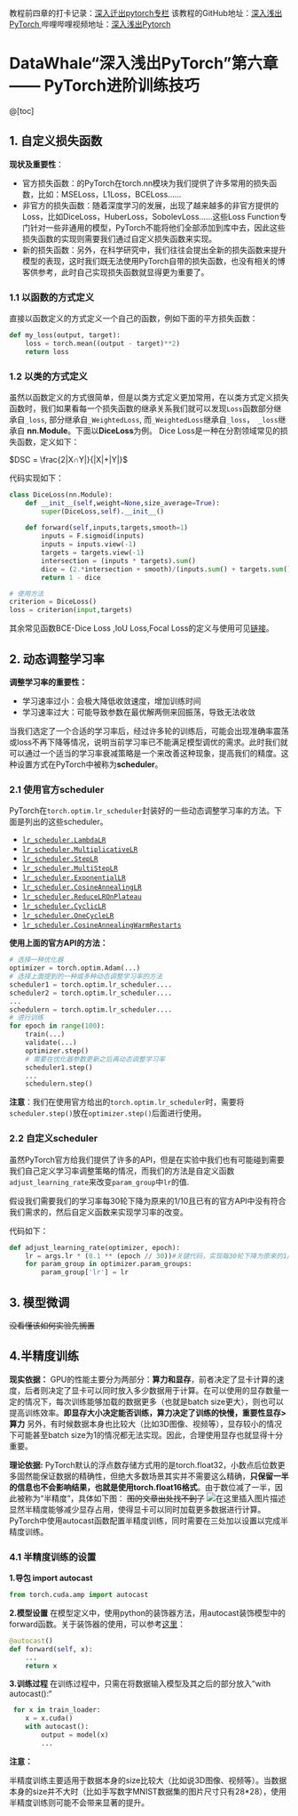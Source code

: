 ﻿教程前四章的打卡记录：[深入迁出pytorch专栏](https://blog.csdn.net/soraca/category_11409115.html)
该教程的GitHub地址：[深入浅出PyTorch
](https://github.com/datawhalechina/thorough-pytorch)哔哩哔哩视频地址：[深入浅出Pytorch](https://www.bilibili.com/video/BV1e341127Lt?p=1)

# DataWhale“深入浅出PyTorch”第六章—— PyTorch进阶训练技巧
@[toc]
## 1. 自定义损失函数
**现状及重要性**：
- 官方损失函数：的PyTorch在torch.nn模块为我们提供了许多常用的损失函数，比如：MSELoss，L1Loss，BCELoss...... 
- 非官方的损失函数：随着深度学习的发展，出现了越来越多的非官方提供的Loss，比如DiceLoss，HuberLoss，SobolevLoss......这些Loss Function专门针对一些非通用的模型，PyTorch不能将他们全部添加到库中去，因此这些损失函数的实现则需要我们通过自定义损失函数来实现。
-  新的损失函数：另外，在科学研究中，我们往往会提出全新的损失函数来提升模型的表现，这时我们既无法使用PyTorch自带的损失函数，也没有相关的博客供参考，此时自己实现损失函数就显得更为重要了。

### 1.1 以函数的方式定义
直接以函数定义的方式定义一个自己的函数，例如下面的平方损失函数：

```python
def my_loss(output, target):
    loss = torch.mean((output - target)**2)
    return loss
```
### 1.2 以类的方式定义
虽然以函数定义的方式很简单，但是以类方式定义更加常用，在以类方式定义损失函数时，我们如果看每一个损失函数的继承关系我们就可以发现`Loss`函数部分继承自`_loss`, 部分继承自`_WeightedLoss`, 而`_WeightedLoss`继承自`_loss`，` _loss`继承自 **nn.Module**。下面以**DiceLoss**为例。
Dice Loss是一种在分割领域常见的损失函数，定义如下：


$DSC = \frac{2|X∩Y|}{|X|+|Y|}$


代码实现如下：

```python
class DiceLoss(nn.Module):
    def __init__(self,weight=None,size_average=True):
        super(DiceLoss,self).__init__()
        
	def forward(self,inputs,targets,smooth=1)
        inputs = F.sigmoid(inputs)       
        inputs = inputs.view(-1)
        targets = targets.view(-1)
        intersection = (inputs * targets).sum()                   
        dice = (2.*intersection + smooth)/(inputs.sum() + targets.sum() + smooth)  
        return 1 - dice

# 使用方法    
criterion = DiceLoss()
loss = criterion(input,targets)

```
其余常见函数BCE-Dice Loss ,IoU Loss,Focal Loss的定义与使用可见[链接](https://github.com/datawhalechina/thorough-pytorch/blob/main/%E7%AC%AC%E5%85%AD%E7%AB%A0%20PyTorch%E8%BF%9B%E9%98%B6%E8%AE%AD%E7%BB%83%E6%8A%80%E5%B7%A7/6.1%20%E8%87%AA%E5%AE%9A%E4%B9%89%E6%8D%9F%E5%A4%B1%E5%87%BD%E6%95%B0.md)。


## 2. 动态调整学习率
**调整学习率的重要性：**
- 学习速率过小：会极大降低收敛速度，增加训练时间
- 学习速率过大：可能导致参数在最优解两侧来回振荡，导致无法收敛


当我们选定了一个合适的学习率后，经过许多轮的训练后，可能会出现准确率震荡或loss不再下降等情况，说明当前学习率已不能满足模型调优的需求。此时我们就可以通过一个适当的学习率衰减策略是一个来改善这种现象，提高我们的精度。这种设置方式在PyTorch中被称为**scheduler**。

### 2.1 使用官方scheduler
PyTorch在`torch.optim.lr_scheduler`封装好的一些动态调整学习率的方法。下面是列出的这些scheduler。
+ [`lr_scheduler.LambdaLR`](https://pytorch.org/docs/stable/generated/torch.optim.lr_scheduler.LambdaLR.html#torch.optim.lr_scheduler.LambdaLR)
+ [`lr_scheduler.MultiplicativeLR`](https://pytorch.org/docs/stable/generated/torch.optim.lr_scheduler.MultiplicativeLR.html#torch.optim.lr_scheduler.MultiplicativeLR)
+ [`lr_scheduler.StepLR`](https://pytorch.org/docs/stable/generated/torch.optim.lr_scheduler.StepLR.html#torch.optim.lr_scheduler.StepLR)
+ [`lr_scheduler.MultiStepLR`](https://pytorch.org/docs/stable/generated/torch.optim.lr_scheduler.MultiStepLR.html#torch.optim.lr_scheduler.MultiStepLR)
+ [`lr_scheduler.ExponentialLR`](https://pytorch.org/docs/stable/generated/torch.optim.lr_scheduler.ExponentialLR.html#torch.optim.lr_scheduler.ExponentialLR)
+ [`lr_scheduler.CosineAnnealingLR`](https://pytorch.org/docs/stable/generated/torch.optim.lr_scheduler.CosineAnnealingLR.html#torch.optim.lr_scheduler.CosineAnnealingLR)
+ [`lr_scheduler.ReduceLROnPlateau`](https://pytorch.org/docs/stable/generated/torch.optim.lr_scheduler.ReduceLROnPlateau.html#torch.optim.lr_scheduler.ReduceLROnPlateau)
+ [`lr_scheduler.CyclicLR`](https://pytorch.org/docs/stable/generated/torch.optim.lr_scheduler.CyclicLR.html#torch.optim.lr_scheduler.CyclicLR)
+ [`lr_scheduler.OneCycleLR`](https://pytorch.org/docs/stable/generated/torch.optim.lr_scheduler.OneCycleLR.html#torch.optim.lr_scheduler.OneCycleLR)
+ [`lr_scheduler.CosineAnnealingWarmRestarts`](https://pytorch.org/docs/stable/generated/torch.optim.lr_scheduler.CosineAnnealingWarmRestarts.html#torch.optim.lr_scheduler.CosineAnnealingWarmRestarts)


**使用上面的官方API的方法：**

```python
# 选择一种优化器
optimizer = torch.optim.Adam(...) 
# 选择上面提到的一种或多种动态调整学习率的方法
scheduler1 = torch.optim.lr_scheduler.... 
scheduler2 = torch.optim.lr_scheduler....
...
schedulern = torch.optim.lr_scheduler....
# 进行训练
for epoch in range(100):
    train(...)
    validate(...)
    optimizer.step()
    # 需要在优化器参数更新之后再动态调整学习率
	scheduler1.step() 
	...
    schedulern.step()
```
**注意**：我们在使用官方给出的`torch.optim.lr_scheduler`时，需要将`scheduler.step()`放在`optimizer.step()`后面进行使用。


### 2.2 自定义scheduler
虽然PyTorch官方给我们提供了许多的API，但是在实验中我们也有可能碰到需要我们自己定义学习率调整策略的情况，而我们的方法是自定义函数`adjust_learning_rate`来改变`param_group`中`lr`的值.

假设我们需要我们的学习率每30轮下降为原来的1/10且已有的官方API中没有符合我们需求的，然后自定义函数来实现学习率的改变。

代码如下：

```python
def adjust_learning_rate(optimizer, epoch):
    lr = args.lr * (0.1 ** (epoch // 30))#关键代码，实现每30轮下降为原来的1/10
    for param_group in optimizer.param_groups:
        param_group['lr'] = lr
```


## 3. 模型微调
~~没看懂该如何实验先搁置~~ 

## 4.半精度训练
**现实依据：**
GPU的性能主要分为两部分：**算力和显存**，前者决定了显卡计算的速度，后者则决定了显卡可以同时放入多少数据用于计算。在可以使用的显存数量一定的情况下，每次训练能够加载的数据更多（也就是batch size更大），则也可以提高训练效率。**即显存大小决定能否训练，算力决定了训练的快慢，重要性显存>算力**
另外，有时候数据本身也比较大（比如3D图像、视频等），显存较小的情况下可能甚至batch size为1的情况都无法实现。因此，合理使用显存也就显得十分重要。

**理论依据:**
PyTorch默认的浮点数存储方式用的是torch.float32，小数点后位数更多固然能保证数据的精确性，但绝大多数场景其实并不需要这么精确，**只保留一半的信息也不会影响结果，也就是使用torch.float16格式**。由于数位减了一半，因此被称为“半精度”，具体如下图：
~~图的文章出处找不到了~~ 
![在这里插入图片描述](https://img-blog.csdnimg.cn/f7b54fc2c7754eeea85f6db28c794845.png?x-oss-process=image/watermark,type_d3F5LXplbmhlaQ,shadow_50,text_Q1NETiBAcXFxcXFxcWppYWp1bg==,size_20,color_FFFFFF,t_70,g_se,x_16)
显然半精度能够减少显存占用，使得显卡可以同时加载更多数据进行计算。
PyTorch中使用autocast函数配置半精度训练，同时需要在三处加以设置以完成半精度训练。

### 4.1 半精度训练的设置
**1.导包 import autocast**

```python
from torch.cuda.amp import autocast
```
**2.模型设置**
在模型定义中，使用python的装饰器方法，用autocast装饰模型中的forward函数。关于装饰器的使用，可以参考[这里](https://www.cnblogs.com/jfdwd/p/11253925.html)：
```python
@autocast()   
def forward(self, x):
    ...
    return x
```
**3.训练过程**
在训练过程中，只需在将数据输入模型及其之后的部分放入“with autocast():“

```python
 for x in train_loader:
	x = x.cuda()
	with autocast():
        output = model(x)
        ...
```

**注意：**

半精度训练主要适用于数据本身的size比较大（比如说3D图像、视频等）。当数据本身的size并不大时（比如手写数字MNIST数据集的图片尺寸只有28*28），使用半精度训练则可能不会带来显著的提升。

